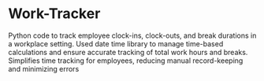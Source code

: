 # Work-Tracker
Python code to track employee clock-ins, clock-outs, and break durations in a workplace setting.
Used date time library to manage time-based calculations and ensure accurate tracking of total work hours and breaks.
Simplifies time tracking for employees, reducing manual record-keeping and minimizing errors

